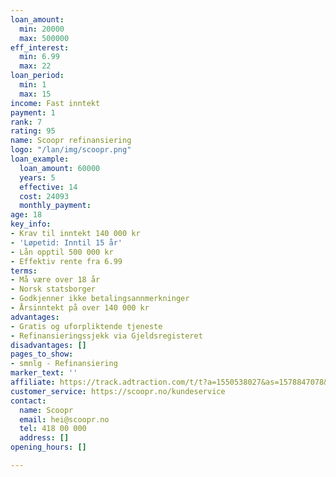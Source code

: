 ```yaml
---
loan_amount:
  min: 20000
  max: 500000
eff_interest:
  min: 6.99
  max: 22
loan_period:
  min: 1
  max: 15
income: Fast inntekt
payment: 1
rank: 7
rating: 95
name: Scoopr refinansiering
logo: "/lan/img/scoopr.png"
loan_example:
  loan_amount: 60000
  years: 5
  effective: 14
  cost: 24093
  monthly_payment: 
age: 18
key_info:
- Krav til inntekt 140 000 kr
- 'Løpetid: Inntil 15 år'
- Lån opptil 500 000 kr
- Effektiv rente fra 6.99
terms:
- Må være over 18 år
- Norsk statsborger
- Godkjenner ikke betalingsannmerkninger
- Årsinntekt på over 140 000 kr
advantages:
- Gratis og uforpliktende tjeneste
- Refinansieringssjekk via Gjeldsregisteret
disadvantages: []
pages_to_show:
- smnlg - Refinansiering
marker_text: ''
affiliate: https://track.adtraction.com/t/t?a=1550538027&as=1578847078&t=2&tk=1
customer_service: https://scoopr.no/kundeservice
contact:
  name: Scoopr
  email: hei@scoopr.no
  tel: 418 00 000
  address: []
opening_hours: []

---
```

